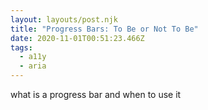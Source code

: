 ```yaml
---
layout: layouts/post.njk
title: "Progress Bars: To Be or Not To Be"
date: 2020-11-01T00:51:23.466Z
tags:
  - a11y
  - aria
---
```

what is a progress bar and when to use it